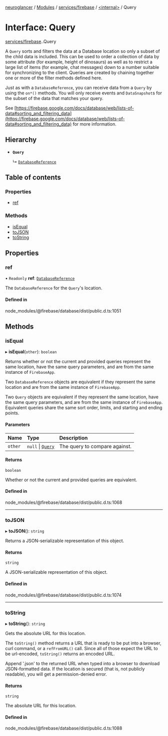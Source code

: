 [neuroglancer](../README.md) / [Modules](../modules.md) / [services/firebase](../modules/services_firebase.md) / [<internal\>](../modules/services_firebase._internal_.md) / Query

# Interface: Query

[services/firebase](../modules/services_firebase.md).[<internal>](../modules/services_firebase._internal_.md).Query

A `Query` sorts and filters the data at a Database location so only a subset
of the child data is included. This can be used to order a collection of
data by some attribute (for example, height of dinosaurs) as well as to
restrict a large list of items (for example, chat messages) down to a number
suitable for synchronizing to the client. Queries are created by chaining
together one or more of the filter methods defined here.

Just as with a `DatabaseReference`, you can receive data from a `Query` by using the
`on*()` methods. You will only receive events and `DataSnapshot`s for the
subset of the data that matches your query.

See [https://firebase.google.com/docs/database/web/lists-of-data#sorting_and_filtering_data](https://firebase.google.com/docs/database/web/lists-of-data#sorting_and_filtering_data)
for more information.

## Hierarchy

- **`Query`**

  ↳ [`DatabaseReference`](services_firebase._internal_.DatabaseReference.md)

## Table of contents

### Properties

- [ref](services_firebase._internal_.Query.md#ref)

### Methods

- [isEqual](services_firebase._internal_.Query.md#isequal)
- [toJSON](services_firebase._internal_.Query.md#tojson)
- [toString](services_firebase._internal_.Query.md#tostring)

## Properties

### ref

• `Readonly` **ref**: [`DatabaseReference`](services_firebase._internal_.DatabaseReference.md)

The `DatabaseReference` for the `Query`'s location.

#### Defined in

node_modules/@firebase/database/dist/public.d.ts:1051

## Methods

### isEqual

▸ **isEqual**(`other`): `boolean`

Returns whether or not the current and provided queries represent the same
location, have the same query parameters, and are from the same instance of
`FirebaseApp`.

Two `DatabaseReference` objects are equivalent if they represent the same location
and are from the same instance of `FirebaseApp`.

Two `Query` objects are equivalent if they represent the same location,
have the same query parameters, and are from the same instance of
`FirebaseApp`. Equivalent queries share the same sort order, limits, and
starting and ending points.

#### Parameters

| Name | Type | Description |
| :------ | :------ | :------ |
| `other` | ``null`` \| [`Query`](services_firebase._internal_.Query.md) | The query to compare against. |

#### Returns

`boolean`

Whether or not the current and provided queries are equivalent.

#### Defined in

node_modules/@firebase/database/dist/public.d.ts:1068

___

### toJSON

▸ **toJSON**(): `string`

Returns a JSON-serializable representation of this object.

#### Returns

`string`

A JSON-serializable representation of this object.

#### Defined in

node_modules/@firebase/database/dist/public.d.ts:1074

___

### toString

▸ **toString**(): `string`

Gets the absolute URL for this location.

The `toString()` method returns a URL that is ready to be put into a
browser, curl command, or a `refFromURL()` call. Since all of those expect
the URL to be url-encoded, `toString()` returns an encoded URL.

Append '.json' to the returned URL when typed into a browser to download
JSON-formatted data. If the location is secured (that is, not publicly
readable), you will get a permission-denied error.

#### Returns

`string`

The absolute URL for this location.

#### Defined in

node_modules/@firebase/database/dist/public.d.ts:1088
